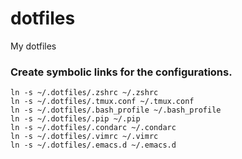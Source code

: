 # dotfiles
My dotfiles

### Create symbolic links for the configurations.

    ln -s ~/.dotfiles/.zshrc ~/.zshrc
    ln -s ~/.dotfiles/.tmux.conf ~/.tmux.conf
    ln -s ~/.dotfiles/.bash_profile ~/.bash_profile
    ln -s ~/.dotfiles/.pip ~/.pip
    ln -s ~/.dotfiles/.condarc ~/.condarc
    ln -s ~/.dotfiles/.vimrc ~/.vimrc
    ln -s ~/.dotfiles/.emacs.d ~/.emacs.d

